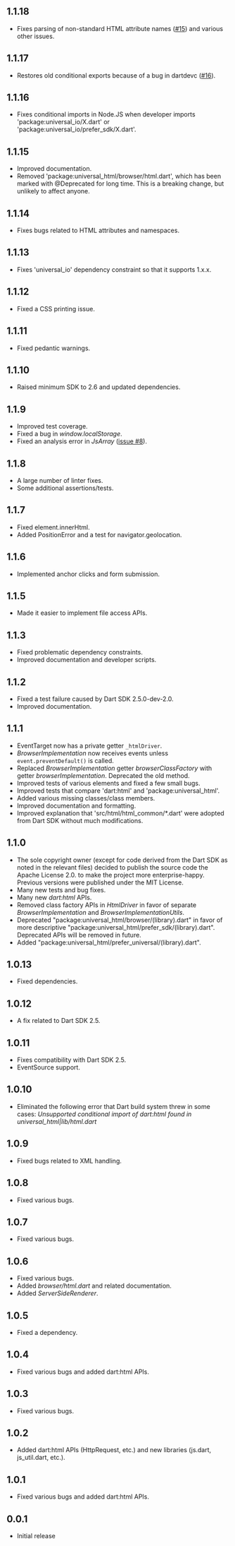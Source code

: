 ## 1.1.18
* Fixes parsing of non-standard HTML attribute names ([#15](https://github.com/dint-dev/universal_html/issues/15))
  and various other issues.

## 1.1.17
* Restores old conditional exports because of a bug in dartdevc ([#16](https://github.com/dint-dev/universal_html/issues/16)).

## 1.1.16
* Fixes conditional imports in Node.JS when developer imports 'package:universal_io/X.dart' or
  'package:universal_io/prefer_sdk/X.dart'.

## 1.1.15
* Improved documentation.
* Removed 'package:universal_html/browser/html.dart', which has been marked with @Deprecated for
  long time. This is a breaking change, but unlikely to affect anyone.

## 1.1.14
* Fixes bugs related to HTML attributes and namespaces.

## 1.1.13
* Fixes 'universal_io' dependency constraint so that it supports 1.x.x.

## 1.1.12
* Fixed a CSS printing issue.

## 1.1.11
* Fixed pedantic warnings.

## 1.1.10
* Raised minimum SDK to 2.6 and updated dependencies.

## 1.1.9
* Improved test coverage.
* Fixed a bug in _window.localStorage_.
* Fixed an analysis error in _JsArray_ ([issue #8](https://github.com/dart-browser/universal_html/issues/8)).

## 1.1.8
* A large number of linter fixes.
* Some additional assertions/tests.

## 1.1.7
* Fixed element.innerHtml.
* Added PositionError and a test for navigator.geolocation.

## 1.1.6
* Implemented anchor clicks and form submission.

## 1.1.5
* Made it easier to implement file access APIs.

## 1.1.3
* Fixed problematic dependency constraints.
* Improved documentation and developer scripts.

## 1.1.2
* Fixed a test failure caused by Dart SDK 2.5.0-dev-2.0.
* Improved documentation.

## 1.1.1
* EventTarget now has a private getter `_htmlDriver`.
* _BrowserImplementation_ now receives events unless `event.preventDefault()` is called.
* Replaced _BrowserImplementation_ getter _browserClassFactory_ with getter _browserImplementation_. Deprecated the old method.
* Improved tests of various elements and fixed a few small bugs.
* Improved tests that compare 'dart:html' and 'package:universal_html'.
* Added various missing classes/class members.
* Improved documentation and formatting.
* Improved explanation that 'src/html/html_common/*.dart' were adopted from Dart SDK without much
  modifications.

## 1.1.0
* The sole copyright owner (except for code derived from the Dart SDK as noted in the relevant
  files) decided to publish the source code the Apache License 2.0. to make the project more
  enterprise-happy. Previous versions were published under the MIT License.
* Many new tests and bug fixes.
* Many new _dart:html_ APIs.
* Removed class factory APIs in _HtmlDriver_ in favor of separate _BrowserImplementation_ and
  _BrowserImplementationUtils_.
* Deprecated "package:universal_html/browser/(library).dart" in favor of more descriptive
  "package:universal_html/prefer_sdk/(library).dart". Deprecated APIs will be removed in future.
* Added "package:universal_html/prefer_universal/(library).dart".

## 1.0.13
* Fixed dependencies.

## 1.0.12
* A fix related to Dart SDK 2.5.

## 1.0.11
* Fixes compatibility with Dart SDK 2.5.
* EventSource support.

## 1.0.10
* Eliminated the following error that Dart build system threw in some cases:
  _Unsupported conditional import of dart:html found in universal_html|lib/html.dart_

## 1.0.9

* Fixed bugs related to XML handling.

## 1.0.8

* Fixed various bugs.

## 1.0.7

* Fixed various bugs.

## 1.0.6

* Fixed various bugs.
* Added _browser/html.dart_ and related documentation.
* Added _ServerSideRenderer_.

## 1.0.5

* Fixed a dependency.

## 1.0.4

* Fixed various bugs and added dart:html APIs.

## 1.0.3

* Fixed various bugs.

## 1.0.2

* Added dart:html APIs (HttpRequest, etc.) and new libraries (js.dart, js_util.dart, etc.).

## 1.0.1

* Fixed various bugs and added dart:html APIs.

## 0.0.1

* Initial release
